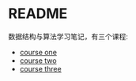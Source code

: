 # README

数据结构与算法学习笔记，有三个课程:

* [course one](CourseOne/README.md)
* [course two](CourseTwo/README.md)
* [course three](CourseThree/README.md)